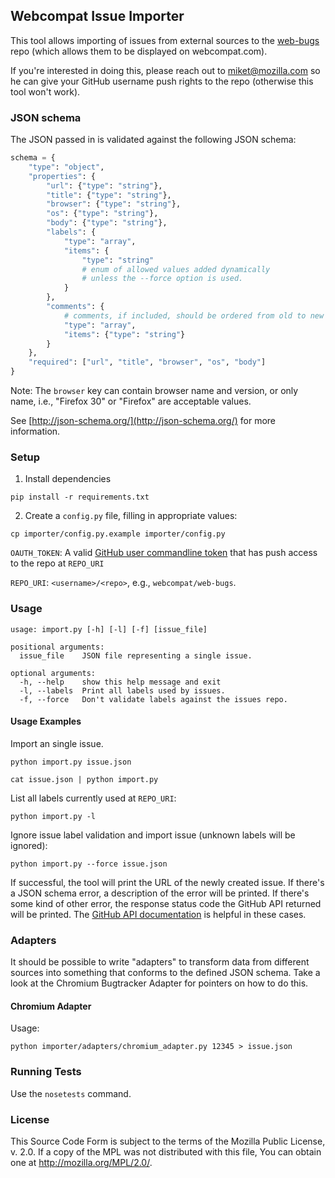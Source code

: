 ## Webcompat Issue Importer

This tool allows importing of issues from external sources to the [web-bugs](http://github.com/webcompat/web-bugs) repo (which allows them to be displayed on webcompat.com).

If you're interested in doing this, please reach out to miket@mozilla.com so he can give your GitHub username push rights to the repo (otherwise this tool won't work).

### JSON schema

The JSON passed in is validated against the following JSON schema:

``` python
schema = {
    "type": "object",
    "properties": {
        "url": {"type": "string"},
        "title": {"type": "string"},
        "browser": {"type": "string"},
        "os": {"type": "string"},
        "body": {"type": "string"},
        "labels": {
            "type": "array",
            "items": {
                "type": "string"
                # enum of allowed values added dynamically
                # unless the --force option is used.
            }
        },
        "comments": {
            # comments, if included, should be ordered from old to new
            "type": "array",
            "items": {"type": "string"}
        }
    },
    "required": ["url", "title", "browser", "os", "body"]
}
```

Note: The `browser` key can contain browser name and version, or only name, i.e., "Firefox 30" or "Firefox" are acceptable values.

See [http://json-schema.org/](http://json-schema.org/) for more information.

### Setup
1) Install dependencies

`pip install -r requirements.txt`

2) Create a `config.py` file, filling in appropriate values:

`cp importer/config.py.example importer/config.py`

`OAUTH_TOKEN`: A valid [GitHub user commandline token](https://help.github.com/articles/creating-an-access-token-for-command-line-use) that has push access to the repo at `REPO_URI`

`REPO_URI`: `<username>/<repo>`, e.g., `webcompat/web-bugs`.


### Usage

```
usage: import.py [-h] [-l] [-f] [issue_file]

positional arguments:
  issue_file    JSON file representing a single issue.

optional arguments:
  -h, --help    show this help message and exit
  -l, --labels  Print all labels used by issues.
  -f, --force   Don't validate labels against the issues repo.
```

#### Usage Examples

Import an single issue.

`python import.py issue.json`

`cat issue.json | python import.py`

List all labels currently used at `REPO_URI`:

`python import.py -l`


Ignore issue label validation and import issue (unknown labels will be ignored):

`python import.py --force issue.json`

If successful, the tool will print the URL of the newly created issue.
If there's a JSON schema error, a description of the error will be printed.
If there's some kind of other error, the response status code the GitHub API returned will be printed. The [GitHub API documentation](https://developer.github.com/v3/) is helpful in these cases.

### Adapters

It should be possible to write "adapters" to transform data from different sources into something that conforms to the defined JSON schema. Take a look at the Chromium Bugtracker Adapter for pointers on how to do this.

#### Chromium Adapter

Usage:

`python importer/adapters/chromium_adapter.py 12345 > issue.json`

### Running Tests

Use the `nosetests` command.

### License

This Source Code Form is subject to the terms of the Mozilla Public
License, v. 2.0. If a copy of the MPL was not distributed with this
file, You can obtain one at http://mozilla.org/MPL/2.0/.